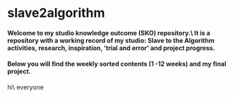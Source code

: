 # slave2algorithm

#### Welcome to my studio knowledge outcome (SKO) repository.\ It is a repository with a working record of my studio: Slave to the Algorithm activities, research, inspiration, 'trial and error' and project progress.
#### Below you will find the weekly sorted contents (1 -12 weeks) and my final project.

hi\ everyone
